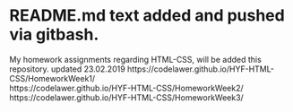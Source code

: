 <h1>README.md text added and pushed via gitbash.</h1>
My homework assignments regarding HTML-CSS, will be added this repository.
updated 23.02.2019
https://codelawer.github.io/HYF-HTML-CSS/HomeworkWeek1/ <br>
https://codelawer.github.io/HYF-HTML-CSS/HomeworkWeek2/ <br>
https://codelawer.github.io/HYF-HTML-CSS/HomeworkWeek3/ <br>
